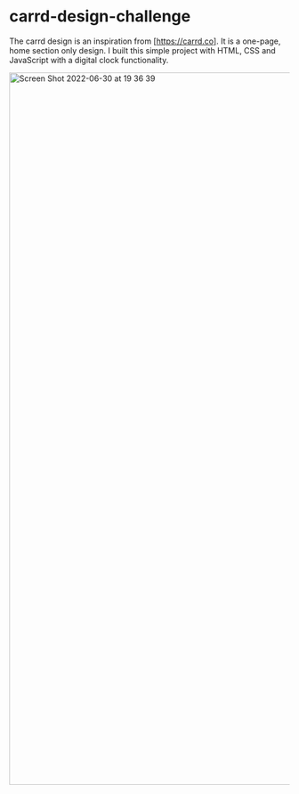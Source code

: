 # carrd-design-challenge
The carrd design is an inspiration from [https://carrd.co]. It is a one-page, home section only design. I built this simple project with HTML, CSS and JavaScript with a digital clock functionality.
 
 <img width="1279" alt="Screen Shot 2022-06-30 at 19 36 39" src="https://user-images.githubusercontent.com/76866672/176745774-edf991f0-f71b-4ee2-aba3-97a5aadfdde2.png">

